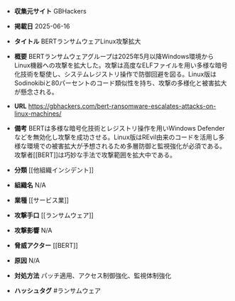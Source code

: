 - **収集元サイト**
GBHackers

- **掲載日**
2025-06-16

- **タイトル**
BERTランサムウェアLinux攻撃拡大

- **概要**
BERTランサムウェアグループは2025年5月以降Windows環境からLinux機器への攻撃を拡大した。攻撃は高度なELFファイルを用い多様な暗号化技術を駆使し、システムレジストリ操作で防御回避を図る。Linux版はSodinokibiと80パーセントのコード類似性を持ち、攻撃の多様化と被害拡大が懸念される。

- **URL**
https://gbhackers.com/bert-ransomware-escalates-attacks-on-linux-machines/

- **備考**
BERTは多様な暗号化技術とレジストリ操作を用いWindows Defenderなどを無効化し攻撃を成功させる。Linux版はREvil由来のコードを活用し多様な環境での被害拡大が予想されるため多層防御と監視強化が必須である。攻撃者[[BERT]]は巧妙な手法で攻撃範囲を拡大中である。

- **分類**
[[他組織インシデント]]

- **組織名**
N/A

- **業種**
[[サービス業]]

- **攻撃手口**
[[ランサムウェア]]

- **攻撃影響**
N/A

- **脅威アクター**
[[BERT]]

- **原因**
N/A

- **対処方法**
パッチ適用、アクセス制御強化、監視体制強化

- **ハッシュタグ**
#ランサムウェア
